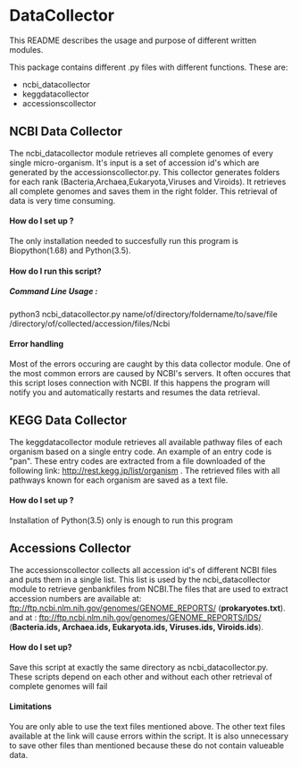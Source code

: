 # DataCollector

This README describes the usage and purpose of different written modules.

This package contains different .py files with different functions. These are:
 * ncbi_datacollector
 * keggdatacollector
 * accessionscollector
 
 ## NCBI Data Collector
 
 The ncbi_datacollector module retrieves all complete genomes of every single micro-organism. It's input is a set of accession id's which 
 are generated by the accessionscollector.py. This collector generates folders for each rank (Bacteria,Archaea,Eukaryota,Viruses and Viroids). It retrieves all complete genomes and saves them in the right folder. This retrieval of data is very time consuming.
 
 #### How do I set up ?
   The only installation needed to succesfully run this program is Biopython(1.68) and Python(3.5).
   
 #### How do I run this script?
 ##### Command Line Usage : 
 python3 ncbi_datacollector.py name/of/directory/foldername/to/save/file /directory/of/collected/accession/files/Ncbi
   
 #### Error handling
   Most of the errors occuring are caught by this data collector module. One of the most common errors are caused by NCBI's servers. It    often occures that this script loses connection with NCBI. If this happens the program will notify you and automatically restarts and    resumes the data retrieval.
   
 ## KEGG Data Collector
 
 The keggdatacollector module retrieves all available pathway files of each organism based on a single entry code. An example of an 
 entry code is "pan". These entry codes are extracted from a file downloaded of the following link: http://rest.kegg.jp/list/organism .
 The retrieved files with all pathways known for each organism are saved as a text file.
 
 #### How do I set up ? 
   Installation of Python(3.5) only is enough to run this program
   
 ## Accessions Collector
 
 The accessionscollector collects all accession id's of different NCBI files and puts them in a single list. This list is used by the
 ncbi_datacollector module to retrieve genbankfiles from NCBI.The files that are used to extract accession numbers are available at:  ftp://ftp.ncbi.nlm.nih.gov/genomes/GENOME_REPORTS/ (<b>prokaryotes.txt</b>). and at : ftp://ftp.ncbi.nlm.nih.gov/genomes/GENOME_REPORTS/IDS/    (<b>Bacteria.ids, Archaea.ids, Eukaryota.ids, Viruses.ids, Viroids.ids</b>).
 
 #### How do I set up?
 Save this script at exactly the same directory as ncbi_datacollector.py. These scripts depend on each other and without each other retrieval of complete genomes will fail
 
 #### Limitations
   You are only able to use the text files mentioned above. The other text files available at the link will cause errors within the        script. It is also unnecessary to save other files than mentioned because these do not contain valueable data.
 
 
